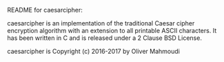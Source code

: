 README for caesarcipher:

caesarcipher is an implementation of the traditional Caesar cipher encryption algorithm with an extension to all printable
ASCII characters. It has been written in C and is released under a 2 Clause BSD License.

caesarcipher is Copyright (c) 2016-2017 by Oliver Mahmoudi
